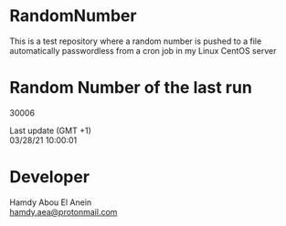 # RandomNumber    
This is a test repository where a random number is pushed to a file automatically passwordless from a cron job in my Linux CentOS server    
# Random Number of the last run   
30006
      
Last update (GMT +1)    
03/28/21 10:00:01
# Developer    
Hamdy Abou El Anein   
hamdy.aea@protonmail.com
